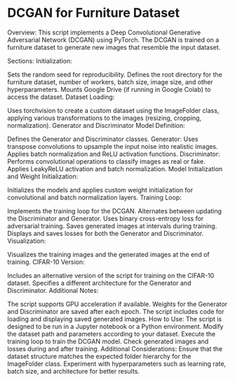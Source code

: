 # DCGAN for Furniture Dataset
Overview:
This script implements a Deep Convolutional Generative Adversarial Network (DCGAN) using PyTorch. The DCGAN is trained on a furniture dataset to generate new images that resemble the input dataset.

Sections:
Initialization:

Sets the random seed for reproducibility.
Defines the root directory for the furniture dataset, number of workers, batch size, image size, and other hyperparameters.
Mounts Google Drive (if running in Google Colab) to access the dataset.
Dataset Loading:

Uses torchvision to create a custom dataset using the ImageFolder class, applying various transformations to the images (resizing, cropping, normalization).
Generator and Discriminator Model Definition:

Defines the Generator and Discriminator classes.
Generator:
Uses transpose convolutions to upsample the input noise into realistic images.
Applies batch normalization and ReLU activation functions.
Discriminator:
Performs convolutional operations to classify images as real or fake.
Applies LeakyReLU activation and batch normalization.
Model Initialization and Weight Initialization:

Initializes the models and applies custom weight initialization for convolutional and batch normalization layers.
Training Loop:

Implements the training loop for the DCGAN.
Alternates between updating the Discriminator and Generator.
Uses binary cross-entropy loss for adversarial training.
Saves generated images at intervals during training.
Displays and saves losses for both the Generator and Discriminator.
Visualization:

Visualizes the training images and the generated images at the end of training.
CIFAR-10 Version:

Includes an alternative version of the script for training on the CIFAR-10 dataset.
Specifies a different architecture for the Generator and Discriminator.
Additional Notes:

The script supports GPU acceleration if available.
Weights for the Generator and Discriminator are saved after each epoch.
The script includes code for loading and displaying saved generated images.
How to Use:
The script is designed to be run in a Jupyter notebook or a Python environment.
Modify the dataset path and parameters according to your dataset.
Execute the training loop to train the DCGAN model.
Check generated images and losses during and after training.
Additional Considerations:
Ensure that the dataset structure matches the expected folder hierarchy for the ImageFolder class.
Experiment with hyperparameters such as learning rate, batch size, and architecture for better results.
